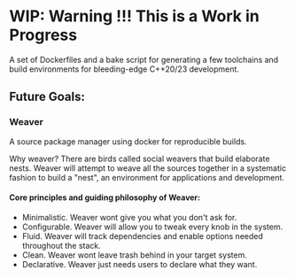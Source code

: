 # WIP: Warning !!! This is a Work in Progress

A set of Dockerfiles and a bake script for generating a few toolchains and build environments
for bleeding-edge C++20/23 development.


## Future Goals:

### Weaver
A source package manager using docker for reproducible builds.

Why weaver? There are birds called social weavers that build elaborate nests. Weaver will attempt to weave all the sources together in a systematic fashion to build a "nest", an environment for applications and development.

#### Core principles and guiding philosophy of Weaver:
- Minimalistic. Weaver wont give you what you don't ask for.
- Configurable. Weaver will allow you to tweak every knob in the system.
- Fluid. Weaver will track dependencies and enable options needed throughout the stack.
- Clean. Weaver wont leave trash behind in your target system.
- Declarative. Weaver just needs users to declare what they want.

